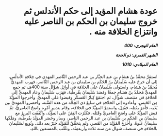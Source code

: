 <h1 dir="rtl">عودة هشام المؤيد إلى حكم الأندلس ثم خروج سليمان بن الحكم بن الناصر عليه وانتزاع الخلافة منه  .</h1>

<h5 dir="rtl">العام الهجري:  400

الشهر القمري: ذو الحجة

العام الميلادي: 1010</h5>

<p dir="rtl">استمَرَّ محمَّدُ بنُ هشامِ بنِ عبدِ الجبَّار بن عبد الرحمن النَّاصر المهدي في خِلافةِ الأندلُسِ، إلى أن خرجَ عليه سُلَيمانُ بنُ الحَكَم بنِ سليمان بن عبد الرحمن النَّاصر، فهرب المهديُّ مُحمَّدُ بنُ هشام، واستولى سُلَيمانُ على الخلافة في أوائِلِ شوَّال سنة 400هـ، ثم جمع المهديُّ مُحمَّدُ بنُ هشامٍ جمعًا وقصَدَ سُلَيمانَ بقُرطُبةَ، فهَرَب سُلَيمانُ وعاد المهديُّ إلى الخلافةِ في منتصف شوال، ثم اجتمَعَ كِبارُ العَسكَرِ وقبضوا على المهديِّ، وأخرجوا المؤيَّدَ مِن الحَبسِ، وأعادوه إلى الخلافةِ في سابِعَ ذي الحِجَّة من هذه السَّنة، وأحضروا المهديَّ بين يَدَيه، فأمَرَ بقَتلِه، فقُتِلَ، واستمَرَّ المؤيَّدُ في الخلافة، وقام بتدبيرِ أمْرِه واضِحُ العامريُّ، ثمَّ قبض المؤيَّدُ على واضحٍ العامريِّ وقَتَله، فكَثُرَت الفِتَنُ على المؤَيَّد، واتَّفَقَت البربرُ مع سليمانَ بنِ الحَكَمِ بنِ سُلَيمان بن عبد الرحمن الناصر، وسار وحَصَر المؤيَّدَ بقُرطُبة، ومَلَكَها سليمانُ عَنوةً، وأخرَجَ المُؤَيَّدَ من القَصرِ، ولم يتحَقَّقْ للمُؤَيَّد خَبَرٌ بعد ذلك، وبُويع لسُلَيمانَ بالخلافةِ في منتصف شوال من سنة ثلاث وأربعمِئَة، وتلَقَّب بالمستعين باللهِ.</p></br>
